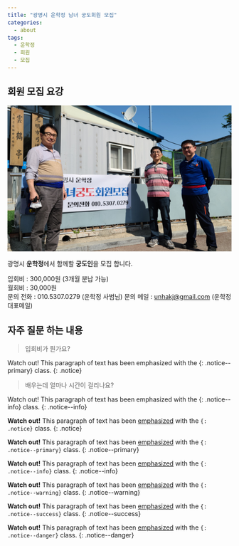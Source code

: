 ```yaml
---
title: "광명시 운학정 남녀 궁도회원 모집"
categories:
  - about
tags:
  - 운학정
  - 회원
  - 모집  
---
```


## 회원 모집 요강

![image-left](/assets/images/member_join.png)

광명시 **운학정**에서 함께할 **궁도인**을 모집 합니다.

입회비 : 300,000원 (3개월 분납 가능)     
월회비 : 30,000원     
문의 전화 : 010.5307.0279 (운학정 사범님)
문의 메일 : unhakj@gmail.com (운학정 대표메일)
## 자주 질문 하는 내용

> 입회비가 뭔가요?

Watch out! This paragraph of text has been emphasized with the {: .notice--primary} class.
{: .notice}

> 배우는데 얼마나 시간이 걸리나요?

Watch out! This paragraph of text has been emphasized with the {: .notice--info} class.
{: .notice--info}


**Watch out!** This paragraph of text has been [emphasized](#) with the `{: .notice}` class.
{: .notice}

**Watch out!** This paragraph of text has been [emphasized](#) with the `{: .notice--primary}` class.
{: .notice--primary}

**Watch out!** This paragraph of text has been [emphasized](#) with the `{: .notice--info}` class.
{: .notice--info}

**Watch out!** This paragraph of text has been [emphasized](#) with the `{: .notice--warning}` class.
{: .notice--warning}

**Watch out!** This paragraph of text has been [emphasized](#) with the `{: .notice--success}` class.
{: .notice--success}

**Watch out!** This paragraph of text has been [emphasized](#) with the `{: .notice--danger}` class.
{: .notice--danger}
